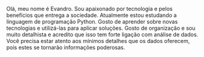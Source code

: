 Olá, meu nome é Evandro.
Sou apaixonado por tecnologia e pelos benefícios que entrega a sociedade.
Atualmente estou estudando a linguagem de programação Python. Gosto de aprender sobre novas tecnologias e utilizá-las para aplicar soluções. Gosto de organização e sou muito detalhista e acredito que isso tem forte ligação com análise de dados. Você precisa estar atento aos mínimos detalhes que os dados oferecem, pois estes se tornarão informações poderosas.
